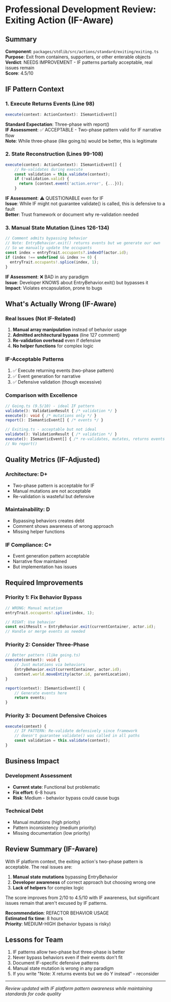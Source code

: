 # Professional Development Review: Exiting Action (IF-Aware)

## Summary
**Component**: `packages/stdlib/src/actions/standard/exiting/exiting.ts`  
**Purpose**: Exit from containers, supporters, or other enterable objects  
**Verdict**: NEEDS IMPROVEMENT - IF patterns partially acceptable, real issues remain  
**Score**: 4.5/10  

## IF Pattern Context

### 1. Execute Returns Events (Line 98)
```typescript
execute(context: ActionContext): ISemanticEvent[]
```
**Standard Expectation**: Three-phase with report()  
**IF Assessment**: ✅ ACCEPTABLE - Two-phase pattern valid for IF narrative flow  
**Note**: While three-phase (like going.ts) would be better, this is legitimate  

### 2. State Reconstruction (Lines 99-108)
```typescript
execute(context: ActionContext): ISemanticEvent[] {
    // Re-validates during execute
    const validation = this.validate(context);
    if (!validation.valid) {
      return [context.event('action.error', {...})];
    }
```
**IF Assessment**: ⚠️ QUESTIONABLE even for IF  
**Issue**: While IF might not guarantee validate() is called, this is defensive to a fault  
**Better**: Trust framework or document why re-validation needed  

### 3. Manual State Mutation (Lines 126-134)
```typescript
// Comment admits bypassing behavior
// Note: EntryBehavior.exit() returns events but we generate our own
// So we manually update the occupants
const index = entryTrait.occupants?.indexOf(actor.id);
if (index !== undefined && index >= 0) {
  entryTrait.occupants!.splice(index, 1);
}
```
**IF Assessment**: ❌ BAD in any paradigm  
**Issue**: Developer KNOWS about EntryBehavior.exit() but bypasses it  
**Impact**: Violates encapsulation, prone to bugs  

## What's Actually Wrong (IF-Aware)

### Real Issues (Not IF-Related)
1. **Manual array manipulation** instead of behavior usage
2. **Admitted architectural bypass** (line 127 comment)
3. **Re-validation overhead** even if defensive
4. **No helper functions** for complex logic

### IF-Acceptable Patterns
1. ✅ Execute returning events (two-phase pattern)
2. ✅ Event generation for narrative
3. ✅ Defensive validation (though excessive)

### Comparison with Excellence
```typescript
// Going.ts (9.5/10) - ideal IF pattern
validate(): ValidationResult { /* validation */ }
execute(): void { /* mutations only */ }
report(): ISemanticEvent[] { /* events */ }

// Exiting.ts - acceptable but not ideal
validate(): ValidationResult { /* validation */ }
execute(): ISemanticEvent[] { /* re-validates, mutates, returns events */ }
// No report()
```

## Quality Metrics (IF-Adjusted)

### Architecture: D+
- Two-phase pattern is acceptable for IF
- Manual mutations are not acceptable
- Re-validation is wasteful but defensive

### Maintainability: D
- Bypassing behaviors creates debt
- Comment shows awareness of wrong approach
- Missing helper functions

### IF Compliance: C+
- Event generation pattern acceptable
- Narrative flow maintained
- But implementation has issues

## Required Improvements

### Priority 1: Fix Behavior Bypass
```typescript
// WRONG: Manual mutation
entryTrait.occupants!.splice(index, 1);

// RIGHT: Use behavior
const exitResult = EntryBehavior.exit(currentContainer, actor.id);
// Handle or merge events as needed
```

### Priority 2: Consider Three-Phase
```typescript
// Better pattern (like going.ts)
execute(context): void {
    // Just mutations via behaviors
    EntryBehavior.exit(currentContainer, actor.id);
    context.world.moveEntity(actor.id, parentLocation);
}

report(context): ISemanticEvent[] {
    // Generate events here
    return events;
}
```

### Priority 3: Document Defensive Choices
```typescript
execute(context) {
    // IF PATTERN: Re-validate defensively since framework
    // doesn't guarantee validate() was called in all paths
    const validation = this.validate(context);
}
```

## Business Impact

### Development Assessment
- **Current state**: Functional but problematic
- **Fix effort**: 6-8 hours
- **Risk**: Medium - behavior bypass could cause bugs

### Technical Debt
- Manual mutations (high priority)
- Pattern inconsistency (medium priority)
- Missing documentation (low priority)

## Review Summary (IF-Aware)

With IF platform context, the exiting action's two-phase pattern is acceptable. The real issues are:
1. **Manual state mutations** bypassing EntryBehavior
2. **Developer awareness** of correct approach but choosing wrong one
3. **Lack of helpers** for complex logic

The score improves from 2/10 to 4.5/10 with IF awareness, but significant issues remain that aren't excused by IF patterns.

**Recommendation**: REFACTOR BEHAVIOR USAGE  
**Estimated fix time**: 8 hours  
**Priority**: MEDIUM-HIGH (behavior bypass is risky)

## Lessons for Team

1. IF patterns allow two-phase but three-phase is better
2. Never bypass behaviors even if their events don't fit
3. Document IF-specific defensive patterns
4. Manual state mutation is wrong in any paradigm
5. If you write "Note: X returns events but we do Y instead" - reconsider

---
*Review updated with IF platform pattern awareness while maintaining standards for code quality*